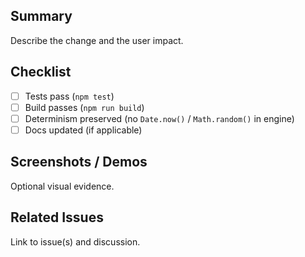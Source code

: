 ## Summary

Describe the change and the user impact.

## Checklist

- [ ] Tests pass (`npm test`)
- [ ] Build passes (`npm run build`)
- [ ] Determinism preserved (no `Date.now()` / `Math.random()` in engine)
- [ ] Docs updated (if applicable)

## Screenshots / Demos

Optional visual evidence.

## Related Issues

Link to issue(s) and discussion.

